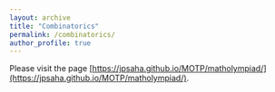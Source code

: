 ```yaml
---
layout: archive
title: "Combinatorics"
permalink: /combinatorics/
author_profile: true
---
```


Please visit the page 
[https://jpsaha.github.io/MOTP/matholympiad/](https://jpsaha.github.io/MOTP/matholympiad/).
